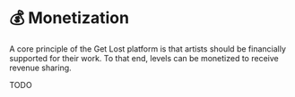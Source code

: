 # 💰 Monetization

A core principle of the Get Lost platform is that artists should be financially supported for their work. To that end, levels can be monetized to receive revenue sharing.

TODO
